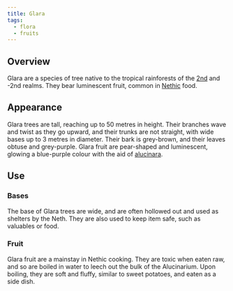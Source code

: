```yaml
---
title: Glara
tags:
  - flora
  - fruits
---
```

## Overview
Glara are a species of tree native to the tropical rainforests of the [2nd](lore/2nd-realm.md) and -2nd realms. They bear luminescent fruit, common in [Nethic](lore/2nd-realm/nethic.md) food.
## Appearance
Glara trees are tall, reaching up to 50 metres in height. Their branches wave and twist as they go upward, and their trunks are not straight, with wide bases up to 3 metres in diameter. Their bark is grey-brown, and their leaves obtuse and grey-purple. Glara fruit are pear-shaped and luminescent, glowing a blue-purple colour with the aid of [alucinara](cosmology/alucinara.md).
## Use
### Bases
The base of Glara trees are wide, and are often hollowed out and used as shelters by the Neth. They are also used to keep item safe, such as valuables or food.
### Fruit
Glara fruit are a mainstay in Nethic cooking. They are toxic when eaten raw, and so are boiled in water to leech out the bulk of the Alucinarium. Upon boiling, they are soft and fluffy, similar to sweet potatoes, and eaten as a side dish.
